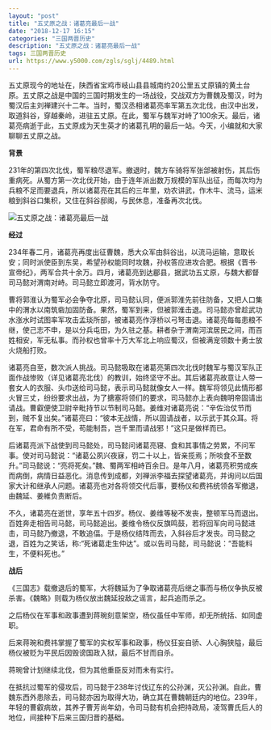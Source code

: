 ```yaml
---
layout: "post"
title: "五丈原之战：诸葛亮最后一战"
date: "2018-12-17 16:15"
categories: "三国两晋历史"
description: "五丈原之战：诸葛亮最后一战"
tags: 三国两晋历史
url: https://www.y5000.com/zgls/sglj/4489.html
---
```






五丈原现今的地址在，陕西省宝鸡市岐山县县城南约20公里五丈原镇的黄土台原。五丈原之战是中国的三国时期发生的一场战役，交战双方为曹魏及蜀汉，时为蜀汉后主刘禅建兴十二年。当时，蜀汉丞相诸葛亮率军第五次北伐，由汉中出发，取道斜谷，穿越秦岭，进驻五丈原。在此，蜀军与魏军对峙了100余天。最后，诸葛亮病逝于此，五丈原成为天生英才的诸葛孔明的最后一站。今天，小编就和大家聊聊五丈原之战。

**背景**

231年的第四次北伐，蜀军粮尽退军。撤退时，魏方车骑将军张郃被射伤，其后伤重病死。从蜀方第一次北伐开始，由于连年派出数万规模的军队出征，而每次均为兵粮不足而要退兵，所以诸葛亮在其后的三年里，劝农讲武，作木牛、流马，运米粮到斜谷口集积，又住在斜谷邸阁，与民休息，准备再次北伐。

![五丈原之战：诸葛亮最后一战](/uploads/allimg/161103/6-16110309402B93.JPG)

**经过**

234年春二月，诸葛亮再度出征曹魏，悉大众军由斜谷出，以流马运输，意取长安；同时派使臣到东吴，希望孙权能同时攻魏，孙权答应进攻合肥。根据《晋书·宣帝纪》，两军合共十余万。四月，诸葛亮到达郿县，据武功五丈原，与魏大都督司马懿对渭南对峙。司马懿立即渡河，背水防守。

曹将郭淮认为蜀军必会争夺北原，司马懿认同，便派郭淮先前往防备，又把人口集中的渭水以南筑砦加固防备。果然，蜀军到来，但被郭淮击退。司马懿亦曾趁武功水涨水时试图率军攻击孟琰所部，被诸葛亮作浮桥以弓弩击退。诸葛亮每每患粮不继，使己志不申，是以分兵屯田，为久驻之基。耕者杂于渭南河滨居民之间，而百姓相安，军无私事。而孙权也曾率十万大军北上响应蜀汉，但被满宠领数十勇士放火烧船打败。

诸葛亮自至，数次派人挑战。司马懿吸取在诸葛亮第四次北伐时魏军与蜀汉军队正面作战惨败（详见诸葛亮北伐）的教训，始终坚守不出。其后诸葛亮故意让人带一套女人的衣服、头巾送给司马懿，表示司马懿就像女人一样。魏军将领见此情形都火冒三丈，纷纷要求出战，为了搪塞将领们的要求，司马懿亦上表向魏明帝固请出请战。曹叡便使卫尉辛毗持节以节制司马懿。姜维对诸葛亮说：“辛佐治仗节而到，贼不复出矣。”诸葛亮曰：“彼本无战情，所以固请战者，以示武于其众耳。将在军，君命有所不受，苟能制吾，岂千里而请战邪！”这只是做样而已。

后诸葛亮派下战使到司马懿处，司马懿问诸葛亮寝、食和其事情之劳累，不问军事。使对司马懿说：“诸葛公夙兴夜寐，罚二十以上，皆亲揽焉；所啖食不至数升。”司马懿说：“亮将死矣。”魏、蜀两军相峙百余日。是年八月，诸葛亮积劳成疾而病倒，病情日益恶化。消息传到成都，刘禅派李福去探望诸葛亮，并询问以后国家大计和继承人问题。诸葛亮也对各将领交代后事，要杨仪和费祎统领各军撤退，由魏延、姜維负责断后。

不久，诸葛亮在逝世，享年五十四岁。杨仪、姜维等秘不发丧，整顿军马而退出。百姓奔走相告司马懿，司马懿追出。姜维令杨仪反旗鸣鼓，若将回军向司马懿进击，司马懿乃撤退，不敢追偪。于是杨仪结阵而去，入斜谷后才发丧。司马懿之退，百姓为之笑话，称:“死诸葛走生仲达”。或以告司马懿，司马懿说：“吾能料生，不便料死也。”

**战后**

《三国志》载撤退后的蜀军，大将魏延为了争取诸葛亮后继之事而与杨仪争执反被杀害。《魏略》则载为杨仪放出魏延投敌之谣言，起兵追而杀之。

之后杨仪在军事和政事遭到蒋琬刻意架空，杨仪虽任中军师，却无所统括、如同虚职。

后来蒋琬和费祎掌握了蜀军的实权军事和政事，杨仪狂妄自骄、人心胸狭隘，最后杨仪被贬为平民后因毁谤国政入狱，最后不甘而自杀。

蒋琬曾计划继续北伐，但为其他重臣反对而未有实行。

在抵抗过蜀军的侵攻后，司马懿于238年讨伐辽东的公孙渊，灭公孙渊。自此，曹魏东西外患除去，司马懿亦因为取得大功，确立其在曹魏朝廷内的地位。239年，年轻的曹叡病故，其养子曹芳尚年幼，令司马懿有机会把持政局，凌驾曹氏后人的地位，间接种下后来三国归晋的基础。
